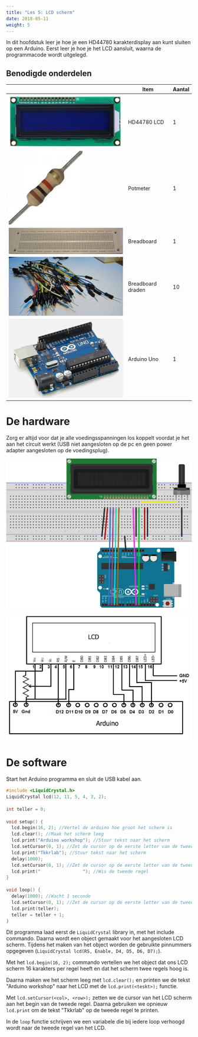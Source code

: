 ```yaml
---
title: "Les 5: LCD scherm"
date: 2018-05-11
weight: 5
---
```


In dit hoofdstuk leer je hoe je een HD44780 karakterdisplay aan kunt sluiten op een Arduino. Eerst leer je hoe je het LCD aansluit, waarna de programmacode wordt uitgelegd.

## Benodigde onderdelen

|                                       | Item              | Aantal |
|---------------------------------------|-------------------|--------|
| ![lcd](images/lcd-small.jpg)         | HD44780 LCD       |      1 |
| ![weerstand](images/weerstand.jpg)   | Potmeter          |      1 |
| ![breadboard](images/breadboard.jpg) | Breadboard        |      1 |
| ![draden](images/draden.jpg)         | Breadboard draden |     10 |
| ![uno](images/arduino-uno-2.jpg)     | Arduino Uno       |      1 |

# De hardware

Zorg er altijd voor dat je alle voedingsspanningen los koppelt voordat je het aan het circuit werkt (USB niet aangesloten op de pc en geen power adapter aangesloten op de voedingsplug).

![breadboard](images/lcd_bb.svg)

![schema](images/lcd_schematic.png)

# De software

Start het Arduino programma en sluit de USB kabel aan.

```cpp
#include <LiquidCrystal.h>
LiquidCrystal lcd(12, 11, 5, 4, 3, 2);

int teller = 0;

void setup() {
  lcd.begin(16, 2); //Vertel de arduino hoe groot het scherm is
  lcd.clear(); //Maak het scherm leeg
  lcd.print("Arduino workshop"); //Stuur tekst naar het scherm
  lcd.setCursor(0, 1); //Zet de cursor op de eerste letter van de tweede regel
  lcd.print("Tkkrlab"); //Stuur tekst naar het scherm
  delay(1000);
  lcd.setCursor(0, 1); //Zet de cursor op de eerste letter van de tweede regel
  lcd.print("                "); //Wis de tweede regel
}

void loop() {
  delay(1000); //Wacht 1 seconde
  lcd.setCursor(0, 1); //Zet de cursor op de eerste letter van de tweede regel
  lcd.print(teller);
  teller = teller + 1;
}
```

Dit programma laad eerst de `LiquidCrystal` library in, met het include commando. Daarna wordt een object gemaakt voor het aangesloten LCD scherm. Tijdens het maken van het object worden de gebruikte pinnummers opgegeven (`LiquidCrystal lcd(RS, Enable, D4, D5, D6, D7);`).

Met het `lcd.begin(16, 2);` commando vertellen we het object dat ons LCD scherm 16 karakters per regel heeft en dat het scherm twee regels hoog is.

Daarna maken we het scherm leeg met `lcd.clear();` en printen we de tekst "Arduino workshop" naar het LCD met de `lcd.print(<teskt>);` functie.

Met `lcd.setCursor(<col>, <row>);` zetten we de cursor van het LCD scherm aan het begin van de tweede regel. Daarna gebruiken we opnieuw `lcd.print` om de tekst "Tkkrlab" op de tweede regel te printen.

In de `loop` functie schrijven we een variabele die bij iedere loop verhoogd wordt naar de tweede regel van het LCD.
